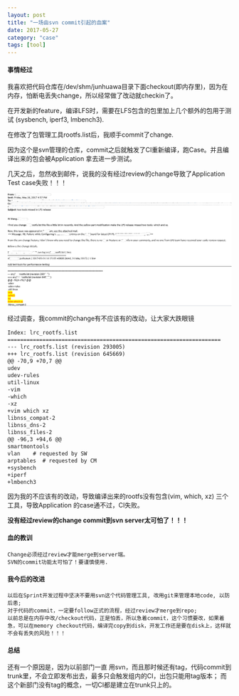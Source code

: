 ```yaml
---
layout: post
title: "一场由svn commit引起的血案"
date: 2017-05-27
category: "case" 
tags: [tool]
---
```


#### 事情经过

我喜欢把代码仓库在/dev/shm/junhuawa目录下面checkout(即内存里)，因为在内存，怕断电丢失change，所以经常做了改动就checkin了。

在开发新的feature，编译LFS时，需要在LFS包含的包里加上几个额外的包用于测试 (sysbench, iperf3, lmbench3).

在修改了包管理工具rootfs.list后，我顺手commit了change.

因为这个是svn管理的仓库，commit之后就触发了CI重新编译，跑Case。并且编译出来的包会被Application 拿去进一步测试。

几天之后，忽然收到邮件，说我的没有经过review的change导致了Application Test
case失败！！！

![two tools missed in LFS release](../../images/case/toolsmissedinrfs.png)

经过调查，我commit的change有不应该有的改动，让大家大跌眼镜


    Index: lrc_rootfs.list
    ===================================================================
    --- lrc_rootfs.list (revision 293005)
    +++ lrc_rootfs.list (revision 645669)
    @@ -70,9 +70,7 @@
    udev
    udev-rules
    util-linux
    -vim
    -which
    -xz
    +vim which xz
    libnss_compat-2
    libnss_dns-2
    libnss_files-2
    @@ -96,3 +94,6 @@
    smartmontools
    vlan    # requested by SW
    arptables  # requested by CM
    +sysbench
    +iperf
    +lmbench3

因为我的不应该有的改动，导致编译出来的rootfs没有包含(vim, which, xz)
三个工具，导致Application 的case通不过，CI失败。 

**没有经过review的change commit到svn server太可怕了！！！**

#### 血的教训

    Change必须经过review才能merge到server端。
    SVN的commit功能太可怕了！要谨慎使用.

#### 我今后的改进

    以后在Sprint开发过程中坚决不要用svn这个代码管理工具, 改用git来管理本地code, 以防后患;
    对于代码的commit，一定要follow正式的流程，经过review才merge到repo;
    以前总是在内存中改/checkout代码，正是怕丢，所以急着commit，这个习惯要改，如果着急，可以在memory checkout代码，编译完copy到disk，开发工作还是要在disk上，这样就不会有丢失的风险！！！


#### 总结
还有一个原因是，因为以前部门一直
用svn，而且那时候还有tag，代码commit到trunk里，不会立即发布出去，最多只会触发组内的CI，出包只能用tag版本；
而这个新部门没有tag的概念，一切CI都是建立在trunk只上的。
